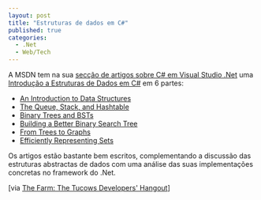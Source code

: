 ```yaml
---
layout: post
title: "Estruturas de dados em C#"
published: true
categories:
  - .Net
  - Web/Tech
---
```


A MSDN tem na sua [secção de artigos sobre C\# em Visual Studio .Net]
uma [Introdução a Estruturas de Dados em C\#] em 6 partes:

-   [An Introduction to Data Structures]
-   [The Queue, Stack, and Hashtable]
-   [Binary Trees and BSTs]
-   [Building a Better Binary Search Tree]
-   [From Trees to Graphs]
-   [Efficiently Representing Sets]

Os artigos estão bastante bem escritos, complementando a discussão das
estruturas abstractas de dados com uma análise das suas implementações
concretas no framework do .Net.

\[via [The Farm: The Tucows Developers' Hangout]\]

  [secção de artigos sobre C\# em Visual Studio .Net]: http://msdn.microsoft.com/library/default.asp?url=/library/en-us/dv_vstechart/html/vbtchVisualCTechnicalArticles.asp
  [Introdução a Estruturas de Dados em C\#]: http://msdn.microsoft.com/library/default.asp?url=/library/en-us/dv_vstechart/html/datastructures_guide.asp
  [An Introduction to Data Structures]: http://msdn.microsoft.com/vcsharp/default.aspx?pull=/library/en-us/dv_vstechart/html/datastructures_guide.asp&print=true
  [The Queue, Stack, and Hashtable]: http://msdn.microsoft.com/vcsharp/default.aspx?pull=/library/en-us/dv_vstechart/html/datastructures_guide2.asp&print=true
  [Binary Trees and BSTs]: http://msdn.microsoft.com/vcsharp/default.aspx?pull=/library/en-us/dv_vstechart/html/datastructures_guide3.asp&print=true
  [Building a Better Binary Search Tree]: http://msdn.microsoft.com/vcsharp/default.aspx?pull=/library/en-us/dv_vstechart/html/datastructures_guide4.asp&print=true
  [From Trees to Graphs]: http://msdn.microsoft.com/vcsharp/default.aspx?pull=/library/en-us/dv_vstechart/html/datastructures_guide5.asp&print=true
  [Efficiently Representing Sets]: http://msdn.microsoft.com/vcsharp/default.aspx?pull=/library/en-us/dv_vstechart/html/datastructures_guide6.asp&print=true
  [The Farm: The Tucows Developers' Hangout]: http://dev.r.tucows.com/blog/_archives/2004/2/23/22381.html
